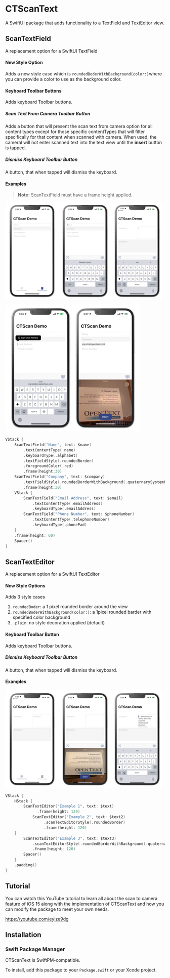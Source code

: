 # CTScanText

A SwiftUI package that adds functionality to a TextField and TextEditor view.

## ScanTextField

A replacement option for a SwiftUI TextField

#### New Style Option

Adds a new style case which is `roundedBoderWithBackground(color:)`where you can provide a color to use as the background color.

#### Keyboard Toolbar Buttons

Adds keyboard Toolbar buttons.

##### Scan Text From Camera Toolbar Button

Adds a button that will present the scan text from camera option for all content types except for those specific contentTypes that will filter specifically for that content when scanned with camera.  When used, the cameral will not enter scanned text into the text view until the **insert** button is tapped.

##### Dismiss Keyboard Toolbar Button

A button, that when tapped will dismiss the keyboard.

#### Examples

> **Note:** ScanTextField must have a frame height applied.

![Image2](Images/Image2.png)

![Image3](Images/Image3.png)

`````swift
VStack {
    ScanTextField("Name", text: $name)
        .textContentType(.name)
        .keyboardType(.alphabet)
        .textFieldStyle(.roundedBorder)
        .foregroundColor(.red)
        .frame(height:30)
    ScanTextField("Company", text: $company)
        .textFieldStyle(.roundedBorderWithBackground(.quaternarySystemFill))
        .frame(height:30)
    VStack {
        ScanTextField("Email Address", text: $email)
            .textContentType(.emailAddress)
            .keyboardType(.emailAddress)
        ScanTextField("Phone Number", text: $phoneNumber)
            .textContentType(.telephoneNumber)
            .keyboardType(.phonePad)
    }
    .frame(height: 60)
    Spacer()
}
`````

## ScanTextEditor

A replacement option for a SwiftUI TextEditor

#### New Style Options

Adds 3 style cases

1. `roundedBoder`: a 1 pixel rounded border around the view
2. `roundedBoderWithBackground(color:)`: a 1pixel rounded barder with specified color background
3. `.plain`: no style decoration applied (default)

#### Keyboard Toolbar Button

Adds keyboard Toolbar buttons.

##### Dismiss Keyboard Toolbar Button

A button, that when tapped will dismiss the keyboard.

#### Examples

![Image1](Images/Image1.png)

`````swift
VStack {
    HStack {
        ScanTextEditor("Example 1", text: $text)
              .frame(height: 120)
            ScanTextEditor("Example 2", text: $text2)
                 .scanTextEditorStyle(.roundedBorder)
                 .frame(height: 120)
    }
        ScanTextEditor("Example 3", text: $text3)
            .scanTextEditorStyle(.roundedBorderWithBackground(.quaternarySystemFill))
            .frame(height: 120)
        Spacer()
    }
    .padding()
}
`````
## Tutorial

You can watch this YouTube tutorial to learn all about the scan to camera feature of iOS 15 along with the implementation of CTScanText and how you can modify the package to meet your own needs.

https://youtube.com/eyize9dg

## Installation

### Swift Package Manager

CTScanText  is SwiftPM-compatible. 

To install, add this package to your `Package.swift` or your Xcode project.

